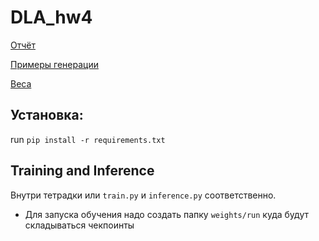 # DLA_hw4

[Отчёт](https://wandb.ai/vsevolodpl/GAN_vocoder_project/reports/-4-HiFiGAN-vocoder--VmlldzozMjE0Njc3?accessToken=hwoww0dvle8dg8ahfrcv0w0fgf9c54wp967nle62d9etc9vv2r2qrx2uau8ih97w)

[Примеры генерации](https://drive.google.com/drive/folders/12eeGzIs8uoxB7RNcKhTyndious1xBIul?usp=share_link)

[Веса](https://drive.google.com/drive/folders/1DjoxVAuRvL86FBHtMX7fwjH--pj-vpd8?usp=share_link)

## Установка:

run `pip install -r requirements.txt` 

## Training and Inference
Внутри тетрадки или `train.py` и `inference.py` соответственно. 
- Для запуска обучения надо создать папку `weights/run` куда будут складываться чекпоинты